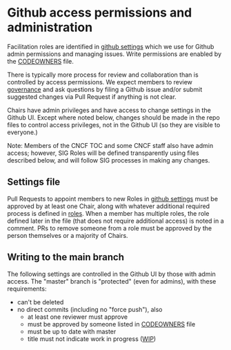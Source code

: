 # Github access permissions and administration

Facilitation roles are identified in [github settings](/.github/settings.yml) 
which we use for Github admin permissions and managing issues.  Write 
permissions are enabled by the [CODEOWNERS](/CODEOWNERS) file.

There is typically more process for review and collaboration than is controlled
by access permissions. We expect members to review [governance](/governance) 
and ask questions by filing a Github issue and/or submit suggested changes via
Pull Request if anything is not clear.

Chairs have admin privileges and have access to change settings in the Github
UI.  Except where noted below, changes should be made in the repo files to
control access privileges, not in the Github UI (so they are visible to
everyone.)  

Note: Members of the CNCF TOC and some CNCF staff also have admin access;
however, SIG Roles will be defined transparently using files described below,
and will follow SIG processes in making any changes. 

## Settings file  
Pull Requests to appoint members to new Roles in
[github settings](/.github/settings.yml) must be approved by at least one
Chair, along with whatever additional required process is defined in
[roles](roles.md). When a member has multiple roles, the role defined later
in the file (that does not require additional access) is noted in a comment.
PRs to remove someone from a role must be approved by the person themselves or a
majority of Chairs.

## Writing to the main branch  
The following settings are controlled in the Github UI by those with admin
access.
The "master" branch is "protected" (even for admins), with these requirements:
- can't be deleted
- no direct commits (including no "force push"), also
  - at least one reviewer must approve
  - must be approved by someone listed in [CODEOWNERS](/CODEOWNERS) file
  - must be up to date with master
  - title must not indicate work in progress ([WIP](https://github.com/apps/wip))




